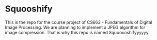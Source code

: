 # Squooshify
This is the repo for the course project of CS663 - Fundamentals of Digital Image Processing. 
We are planning to implement a JPEG algorithm for image compression. 
That is why this repo is named Squooooshifyyyyyy.
